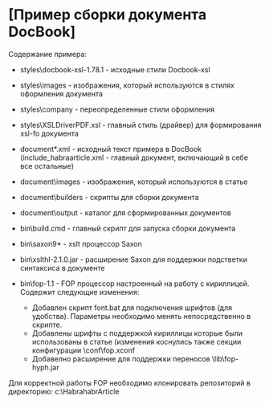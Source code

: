 [Пример сборки документа DocBook]
=================================

Содержание примера:

* styles\docbook-xsl-1.78.1 - исходные стили Docbook-xsl
* styles\images - изображения, который используются в стилях оформления документа
* styles\company - переопределенные стили оформления
* styles\XSLDriverPDF.xsl - главный стиль (драйвер) для формирования xsl-fo документа 

* document\*.xml - исходный текст примера в DocBook (include_habraarticle.xml - главный документ, включающий в себе все остальные)
* document\images - изображения, который используются в статье
* document\builders - скрипты для сборки документа
* document\output - каталог для сформированных документов

* bin\build.cmd - главный скрипт для запуска сборки документа
* bin\saxon9* - xslt процессор Saxon
* bin\xslthl-2.1.0.jar - расширение  Saxon для поддержки подстветки синтаксиса в документе

* bin\fop-1.1 - FOP процессор настроенный на работу с кириллицей. 
 Содержит следующие изменения:
  * Добавлен скрипт font.bat для подключения шрифтов (для удобства). Параметры необходимо менять непосредственно в скрипте.
  * Добавлены шрифты с поддержкой кириллицы которые были использованы в статье (изменения коснулись также секции конфигурации \conf\fop.xconf
  * Добавелно расширение для поддержки переносов \lib\fop-hyph.jar
  
 Для корректной работы FOP необходимо клонировать репозиторий в директорию: c:\HabrahabrArticle




 

